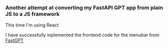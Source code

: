 ### Another attempt at converting my FastAPI GPT app from plain JS to a JS framework
This time I'm using React

I have successfully inplemented the frontend code for the menubar from [FastGPT](https://github.com/AVGVSTVS96/FastGPT)